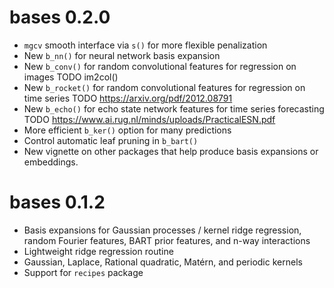 # bases 0.2.0

* `mgcv` smooth interface via `s()` for more flexible penalization
* New `b_nn()` for neural network basis expansion
* New `b_conv()` for random convolutional features for regression on images TODO im2col()
* New `b_rocket()` for random convolutional features for regression on time series TODO https://arxiv.org/pdf/2012.08791
* New `b_echo()` for echo state network features for time series forecasting TODO https://www.ai.rug.nl/minds/uploads/PracticalESN.pdf
* More efficient `b_ker()` option for many predictions
* Control automatic leaf pruning in `b_bart()`
* New vignette on other packages that help produce basis expansions or embeddings.

# bases 0.1.2

* Basis expansions for Gaussian processes / kernel ridge regression,
  random Fourier features, BART prior features, and n-way interactions
* Lightweight ridge regression routine
* Gaussian, Laplace, Rational quadratic, Matérn, and periodic kernels
* Support for `recipes` package
